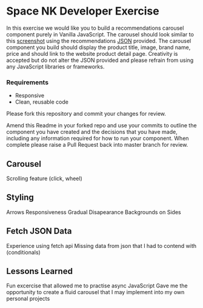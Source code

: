 # Space NK Developer Exercise

In this exercise we would like you to build a recommendations carousel component purely in Vanilla JavaScript. The carousel should look similar to this [screenshot](recommendations-screenshot.png) using the recommendations [JSON](data/recommendations.json) provided. The carousel component you build should display the product title, image, brand name, price and should link to the website product detail page. Creativity is accepted but do not alter the JSON provided and please refrain from using any JavaScript libraries or frameworks.

### Requirements

- Responsive
- Clean, reusable code

Please fork this repository and commit your changes for review.

Amend this Readme in your forked repo and use your commits to outline the component you have created and the decisions that you have made, including any information required for how to run your component. When complete please raise a Pull Request back into master branch for review.

## Carousel

Scrolling feature (click, wheel)

## Styling

Arrows
Responsiveness
Gradual Disapearance Backgrounds on Sides

## Fetch JSON Data

Experience using fetch api
Missing data from json that I had to contend with (conditionals)

## Lessons Learned

Fun excercise that allowed me to practise async JavaScript
Gave me the opportunity to create a fluid carousel that I may implement into my own personal projects
